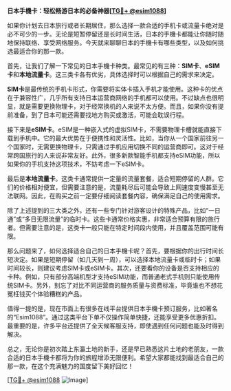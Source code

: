**日本手機卡：轻松畅游日本的必备神器[[TG💪+ @esim1088](https://t.me/s/esim1088)]**

如果你计划去日本旅行或者长期居住，那么选择一款合适的手机卡或流量卡绝对是必不可少的一步。无论是短暂停留还是长时间生活，日本的手機卡都能让你随时随地保持联络、享受网络服务。今天就来聊聊日本的手機卡有哪些类型，以及如何挑选最适合你的那一款。

首先，让我们了解一下常见的日本手機卡种类。最常见的有三种：**SIM卡**、**eSIM卡**和**本地流量卡**。这三类卡各有优劣，具体选择时可以根据自己的需求来决定。

**SIM卡**是最传统的手机卡形式，你需要将实体卡插入手机才能使用。这种卡的优点在于兼容性广，几乎所有支持日本运营商网络的手机都可以使用。不过缺点也很明显，就是需要更换物理卡，对于经常换机的人来说不太方便。而且，如果你没有提前准备，到了日本可能还需要找地方购买或激活，可能会耽误行程。

接下来是**eSIM卡**。eSIM是一种嵌入式的虚拟SIM卡，不需要物理卡槽就能直接下载到手机中。它的最大优势在于便携性和灵活性。比如，当你从一个国家前往另一个国家时，无需更换物理卡，只需通过手机应用切换不同的运营商即可。这对于经常跨国旅行的人来说非常友好。此外，很多新款智能手机都支持eSIM功能，所以如果你的手机支持这项技术，不妨考虑一下eSIM卡。

最后是**本地流量卡**。这类卡通常提供一定量的流量套餐，适合短期停留的人群。它们的价格相对便宜，但需要注意的是，流量耗尽后可能会导致上网速度变慢甚至无法联网。因此，在购买之前一定要仔细阅读套餐内容，确保满足自己的使用需求。

除了上述提到的三大类之外，还有一些专门针对游客设计的特殊产品，比如“一日通”或“多日无限流量”的临时卡。这些卡通常价格实惠，非常适合预算有限的旅行者。但需要注意的是，这类卡一般只能在特定时间段内使用，并且覆盖范围可能有限。

那么问题来了，如何选择适合自己的日本手機卡呢？首先，要根据你的出行时间长短决定。如果是短期停留（如几天到一周），可以选择本地流量卡或临时卡；如果时间较长，则建议考虑SIM卡或eSIM卡。其次，还要看你的设备是否支持相应的卡种。例如，只有部分高端机型才支持eSIM功能，而普通老式手机则只能使用传统SIM卡。另外，别忘了对比不同运营商的服务质量与资费标准，毕竟谁也不想花冤枉钱买个体验糟糕的产品。

值得一提的是，现在市面上有很多在线平台提供日本手機卡预订服务，比如著名的“Esim1088”。通过这类平台下单不仅操作简单快捷，还能享受更多优惠折扣。最重要的是，许多平台还提供了全天候客服支持，即使遇到任何问题也能及时得到解决。

总之，无论你是初次踏上东瀛土地的新手，还是早已熟悉这片土地的老朋友，一款合适的日本手機卡都将为你的旅程增添无限便利。希望大家都能找到最适合自己的那一款，在这个充满魅力的国度留下美好回忆！

[[TG💪+ @esim1088](https://t.me/s/esim1088) ![Image](https://i.postimg.cc/4NQfJmqS/Snipaste-2025-05-13-00-14-12.png)]